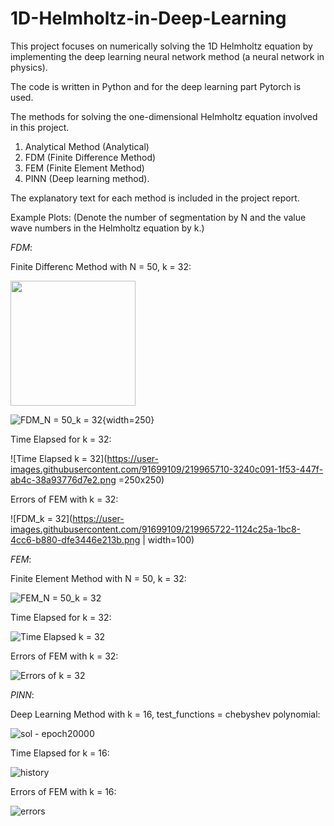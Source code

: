 # 1D-Helmholtz-in-Deep-Learning
This project focuses on numerically solving the 1D Helmholtz equation by implementing the deep learning neural network method (a neural network in physics).

The code is written in Python and for the deep learning part Pytorch is used.

The methods for solving the one-dimensional Helmholtz equation involved in this project.
1. Analytical Method (Analytical)
2. FDM (Finite Difference Method)
3. FEM (Finite Element Method)
4. PINN (Deep learning method).

The explanatory text for each method is included in the project report.


Example Plots:
(Denote the number of segmentation by N and the value wave numbers in the Helmholtz equation by k.)


$FDM$:

Finite Differenc Method with N = 50, k = 32:

<img src="https://user-images.githubusercontent.com/91699109/219965701-59a4a10f-9ed9-4eeb-abd4-7b22380c95c0.png" width="200" />

![FDM_N = 50_k = 32](https://user-images.githubusercontent.com/91699109/219965701-59a4a10f-9ed9-4eeb-abd4-7b22380c95c0.png){width=250}

Time Elapsed for k = 32:

![Time Elapsed k = 32](https://user-images.githubusercontent.com/91699109/219965710-3240c091-1f53-447f-ab4c-38a93776d7e2.png =250x250)

Errors of FEM with k = 32:

![FDM_k = 32](https://user-images.githubusercontent.com/91699109/219965722-1124c25a-1bc8-4cc6-b880-dfe3446e213b.png | width=100)



$FEM$:

Finite Element Method with N = 50, k = 32:

![FEM_N = 50_k = 32](https://user-images.githubusercontent.com/91699109/219965564-4456ae8a-691c-4ab2-b24e-43c5910579a6.png)

Time Elapsed for k = 32:

![Time Elapsed k = 32](https://user-images.githubusercontent.com/91699109/219965583-79a570bf-c8eb-41a5-9135-1c60ece4c59f.png)

Errors of FEM with k = 32:

![Errors of k = 32](https://user-images.githubusercontent.com/91699109/219965671-c9541dd0-3d5d-4bcc-b408-26ea9918d829.png)



$PINN$:

Deep Learning Method with k = 16, test_functions = chebyshev polynomial:

![sol - epoch20000](https://user-images.githubusercontent.com/91699109/219965776-9d48c2ac-8c91-45d2-9c09-c3f277eff85a.png)

Time Elapsed for k = 16:

![history](https://user-images.githubusercontent.com/91699109/219965800-db74ebe0-db56-42bb-bf43-74f9a4e529d9.png)

Errors of FEM with k = 16:

![errors](https://user-images.githubusercontent.com/91699109/219965781-90147efb-adb8-4dd9-abd2-3e9cc9c7a672.png)
